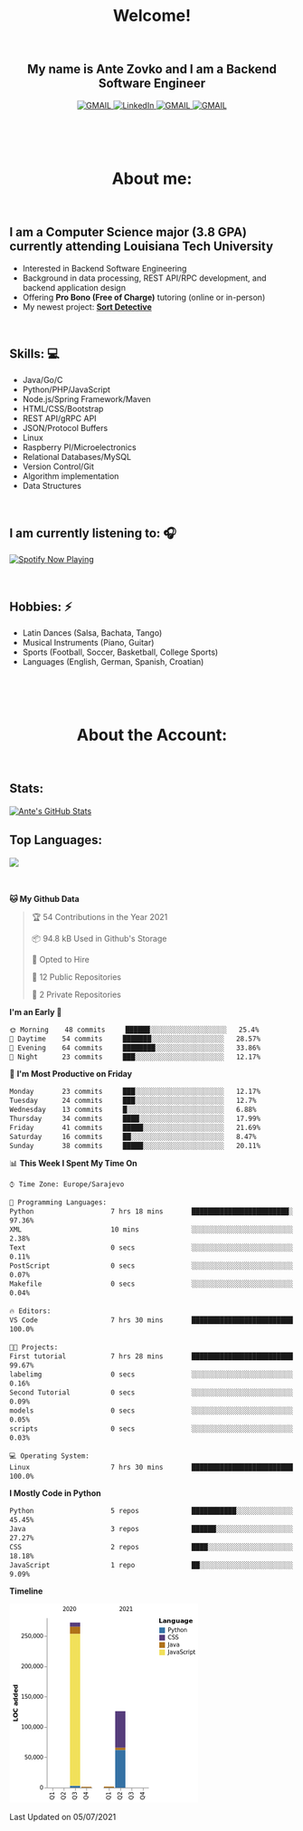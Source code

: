 
<h1 align="center"> Welcome!</h1>
<br>

<h2 align="center">My name is Ante Zovko and I am a Backend Software Engineer</h2> 

<p align= "center">
  <a href="https://mail.google.com/mail/u/0/?view=cm&fs=1&to=antezovko.az@gmail.com&tf=1">
      <img alt="GMAIL" src="https://img.shields.io/badge/Email-Contact-darkred?style=for-the-badge&logo=gmail&labelColor=grey&logoColor=white" />
    </a>
 <a href="https://www.linkedin.com/in/antezovko/">
      <img alt="LinkedIn" src="https://img.shields.io/badge/LinkedIn-Connect-Blue?style=for-the-badge&logo=LinkedIn" />
    </a>
   <a href="https://www.instagram.com/zovkoante23/">
      <img alt="GMAIL" src="https://img.shields.io/badge/Instagram-Follow-E1306C?style=for-the-badge&logo=Instagram&logoColor=white" />
    </a>
   <a href="https://www.facebook.com/ZovkoAntee/">
      <img alt="GMAIL" src="https://img.shields.io/badge/Facebook-Add%20Friend-darkblue?style=for-the-badge&logo=Facebook&logoColor=white" />
    </a>

  </p>

<br>
<br>
<br>

<h1 align="center">About me:</h1>

<br>

## I am a Computer Science major (3.8 GPA) currently attending Louisiana Tech University
- Interested in Backend Software Engineering</h4>
- Background in data processing, REST API/RPC development, and backend application design
- Offering <b>Pro Bono (Free of Charge)</b> tutoring (online or in-person) 
- My newest project: <a target="_blank" href="https://www.sortdetective.com"><b>Sort Detective</b></a>

<br>

## Skills: 💻
- Java/Go/C
- Python/PHP/JavaScript
- Node.js/Spring Framework/Maven 
- HTML/CSS/Bootstrap
- REST API/gRPC API 
- JSON/Protocol Buffers
- Linux 
- Raspberry PI/Microelectronics
- Relational Databases/MySQL 
- Version Control/Git
- Algorithm implementation
- Data Structures


<br>

## I am currently listening to: 🎧
[<img src="https://novatorem-teal.vercel.app/api/spotify-playing" alt="Spotify Now Playing" width="500"/>](https://open.spotify.com/playlist/3Mo6ZdjhTCgj5o8CHs9q2I?si=xs8bzdcrSY2ld5fqCLj04Q)

<br>


## Hobbies: ⚡ 
- Latin Dances (Salsa, Bachata, Tango)
- Musical Instruments (Piano, Guitar)
- Sports (Football, Soccer, Basketball, College Sports)
- Languages (English, German, Spanish, Croatian)

<br>
<br>
<br>

<h1 align="center">About the Account:</h1>

<br>

## Stats: 
<a href="https://github.com/AnteZovko23">
  <img align="center" src="https://github-readme-stats.antezovko23.vercel.app/api?username=AnteZovko23&show_icons=true&line_height=27&count_private=true&title_color=ffffff&text_color=c9cacc&icon_color=2bbc8a&bg_color=1d1f21" alt="Ante's GitHub Stats" />
</a>


<br>

## Top Languages:
<img align="center" src="https://github-readme-stats.antezovko23.vercel.app/api/top-langs/?username=AnteZovko23&title_color=ffffff&text_color=c9cacc&icon_color=2bbc8a&bg_color=1d1f21" />






<br>
<br>
<br>


<!--START_SECTION:waka-->
**🐱 My Github Data** 

> 🏆 54 Contributions in the Year 2021
 > 
> 📦 94.8 kB Used in Github's Storage 
 > 
> 💼 Opted to Hire
 > 
> 📜 12 Public Repositories 
 > 
> 🔑 2 Private Repositories  
 > 
**I'm an Early 🐤** 

```text
🌞 Morning    48 commits     ██████░░░░░░░░░░░░░░░░░░░   25.4% 
🌆 Daytime    54 commits     ███████░░░░░░░░░░░░░░░░░░   28.57% 
🌃 Evening    64 commits     ████████░░░░░░░░░░░░░░░░░   33.86% 
🌙 Night      23 commits     ███░░░░░░░░░░░░░░░░░░░░░░   12.17%

```
📅 **I'm Most Productive on Friday** 

```text
Monday       23 commits     ███░░░░░░░░░░░░░░░░░░░░░░   12.17% 
Tuesday      24 commits     ███░░░░░░░░░░░░░░░░░░░░░░   12.7% 
Wednesday    13 commits     █░░░░░░░░░░░░░░░░░░░░░░░░   6.88% 
Thursday     34 commits     ████░░░░░░░░░░░░░░░░░░░░░   17.99% 
Friday       41 commits     █████░░░░░░░░░░░░░░░░░░░░   21.69% 
Saturday     16 commits     ██░░░░░░░░░░░░░░░░░░░░░░░   8.47% 
Sunday       38 commits     █████░░░░░░░░░░░░░░░░░░░░   20.11%

```


📊 **This Week I Spent My Time On** 

```text
⌚︎ Time Zone: Europe/Sarajevo

💬 Programming Languages: 
Python                   7 hrs 18 mins       ████████████████████████░   97.36% 
XML                      10 mins             ░░░░░░░░░░░░░░░░░░░░░░░░░   2.38% 
Text                     0 secs              ░░░░░░░░░░░░░░░░░░░░░░░░░   0.11% 
PostScript               0 secs              ░░░░░░░░░░░░░░░░░░░░░░░░░   0.07% 
Makefile                 0 secs              ░░░░░░░░░░░░░░░░░░░░░░░░░   0.04%

🔥 Editors: 
VS Code                  7 hrs 30 mins       █████████████████████████   100.0%

🐱‍💻 Projects: 
First tutorial           7 hrs 28 mins       █████████████████████████   99.67% 
labelimg                 0 secs              ░░░░░░░░░░░░░░░░░░░░░░░░░   0.16% 
Second Tutorial          0 secs              ░░░░░░░░░░░░░░░░░░░░░░░░░   0.09% 
models                   0 secs              ░░░░░░░░░░░░░░░░░░░░░░░░░   0.05% 
scripts                  0 secs              ░░░░░░░░░░░░░░░░░░░░░░░░░   0.03%

💻 Operating System: 
Linux                    7 hrs 30 mins       █████████████████████████   100.0%

```

**I Mostly Code in Python** 

```text
Python                   5 repos             ███████████░░░░░░░░░░░░░░   45.45% 
Java                     3 repos             ██████░░░░░░░░░░░░░░░░░░░   27.27% 
CSS                      2 repos             ████░░░░░░░░░░░░░░░░░░░░░   18.18% 
JavaScript               1 repo              ██░░░░░░░░░░░░░░░░░░░░░░░   9.09%

```


**Timeline**

![Chart not found](https://raw.githubusercontent.com/AnteZovko23/AnteZovko23/master/charts/bar_graph.png) 


 Last Updated on 05/07/2021
<!--END_SECTION:waka-->


